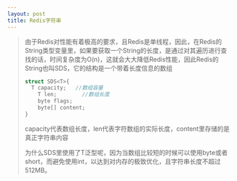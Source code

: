 ```yaml
---
layout: post
title: Redis字符串
---
```


> 由于Redis对性能有着极高的要求，且Redis是单线程，因此，在Redis的String类型变量里，如果要获取一个String的长度，是通过对其遍历进行查找的话，时间复杂度为O(n)，这就会大大降低Redis性能，因此Redis的String也叫SDS，它的结构是一个带着长度信息的数组
>
> ```c++
> struct SDS<T>{
> 	T capacity;   //数组容量
>     T len;        //数组长度
>     byte flags;
>     byte[] content;
> }
> ```
>
> capacity代表数组长度，len代表字符数组的实际长度，content里存储的是真正字符串内容
>
> 为什么SDS里使用了T泛型呢，因为当数组比较短的时候可以使用byte或者short，而避免使用int，以达到对内存的极致优化，且字符串长度不超过512MB。